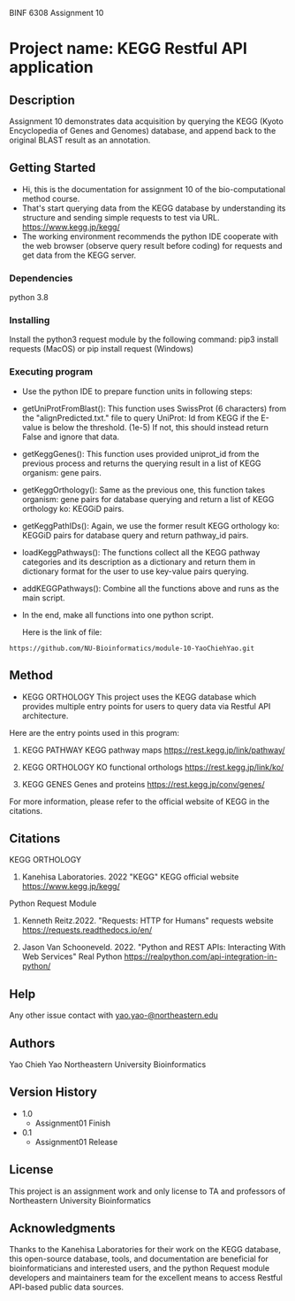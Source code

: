 
BINF 6308 Assignment 10

# Project name: KEGG Restful API application 


## Description

Assignment 10 demonstrates data acquisition by querying the KEGG
(Kyoto Encyclopedia of Genes and Genomes) database, and append back
to the original BLAST result as an annotation.


## Getting Started

* Hi, this is the documentation for assignment 10 of the bio-computational
  method course.
* That's start querying data from the KEGG database by understanding its 
  structure and sending simple requests to test via URL.
  https://www.kegg.jp/kegg/
* The working environment recommends the python IDE cooperate with the web
  browser (observe query result before coding) for requests and get data from
  the KEGG server.


### Dependencies

python 3.8


### Installing
 
Install the python3 request module by the following command:
pip3 install requests (MacOS) or 
pip install request (Windows)


### Executing program

* Use the python IDE to prepare function units in following steps:

* getUniProtFromBlast():
  This function uses SwissProt (6 characters) from the "alignPredicted.txt."
  file to query UniProt: Id from KEGG if the E-value is below the threshold.
  (1e-5) If not, this should instead return False and ignore that data.

* getKeggGenes():
  This function uses provided uniprot_id from the previous process and returns
  the querying result in a list of KEGG organism: gene pairs.

* getKeggOrthology():
  Same as the previous one, this function takes organism: gene pairs for 
  database querying and return a list of KEGG orthology ko: KEGGiD pairs.

* getKeggPathIDs():
  Again, we use the former result KEGG orthology ko: KEGGiD pairs for database
  query and return pathway_id pairs.

* loadKeggPathways():
  The functions collect all the KEGG pathway categories and its description as
  a dictionary and return them in dictionary format for the user to use key-value
  pairs querying.

* addKEGGPathways():
  Combine all the functions above and runs as the main script.


* In the end, make all functions into one python script.


  Here is the link of file: 
```
https://github.com/NU-Bioinformatics/module-10-YaoChiehYao.git
```

## Method

* KEGG ORTHOLOGY
 This project uses the KEGG database which provides multiple entry
 points for users to query data via Restful API architecture. 

 Here are the entry points used in this program:
   1.  KEGG PATHWAY      KEGG pathway maps
       https://rest.kegg.jp/link/pathway/

   2.  KEGG ORTHOLOGY    KO functional orthologs
       https://rest.kegg.jp/link/ko/

   3.  KEGG GENES        Genes and proteins
       https://rest.kegg.jp/conv/genes/
 
For more information, please refer to the official website of KEGG in the citations.


## Citations

  KEGG ORTHOLOGY
  1. Kanehisa Laboratories. 2022 "KEGG" KEGG official website
     https://www.kegg.jp/kegg/

  Python Request Module
  1. Kenneth Reitz.2022. "Requests: HTTP for Humans" requests website
     https://requests.readthedocs.io/en/

  2. Jason Van Schooneveld. 2022. "Python and REST APIs: Interacting With Web Services" Real Python
     https://realpython.com/api-integration-in-python/


## Help

Any other issue contact with yao.yao-@northeastern.edu


## Authors

Yao Chieh Yao
Northeastern University Bioinformatics


## Version History

* 1.0
    * Assignment01 Finish 
* 0.1
    * Assignment01 Release 


## License

This project is an assignment work and only license to TA and professors of Northeastern University Bioinformatics 


## Acknowledgments

Thanks to the Kanehisa Laboratories for their work on the KEGG database, this open-source database, tools, and
documentation are beneficial for bioinformaticians and interested users, and the python Request module developers
and maintainers team for the excellent means to access Restful API-based public data sources.
